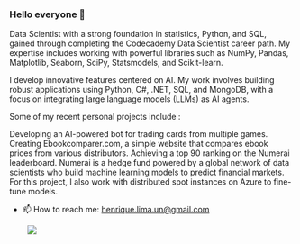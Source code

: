 ### Hello everyone 👋

Data Scientist with a strong foundation in statistics, Python, and SQL, gained through completing the Codecademy Data Scientist career path. My expertise includes working with powerful libraries such as NumPy, Pandas, Matplotlib, Seaborn, SciPy, Statsmodels, and Scikit-learn.

I develop innovative features centered on AI. My work involves building robust applications using Python, C#, .NET, SQL, and MongoDB, with a focus on integrating large language models (LLMs) as AI agents. 

Some of my recent personal projects include :

Developing an AI-powered bot for trading cards from multiple games.
Creating Ebookcomparer.com, a simple website that compares ebook prices from various distributors.
Achieving a top 90 ranking on the Numerai leaderboard. Numerai is a hedge fund powered by a global network of data scientists who build machine learning models to predict financial markets. For this project, I also work with distributed spot instances on Azure to fine-tune models.

- 📫 How to reach me: henrique.lima.un@gmail.com

&nbsp;&nbsp;&nbsp;&nbsp;&nbsp;&nbsp;&nbsp; ![](https://komarev.com/ghpvc/?username=HLCarbon&color=blue&style=plastic)
